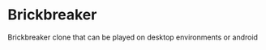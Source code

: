 Brickbreaker
============

Brickbreaker clone that can be played on desktop environments or android
